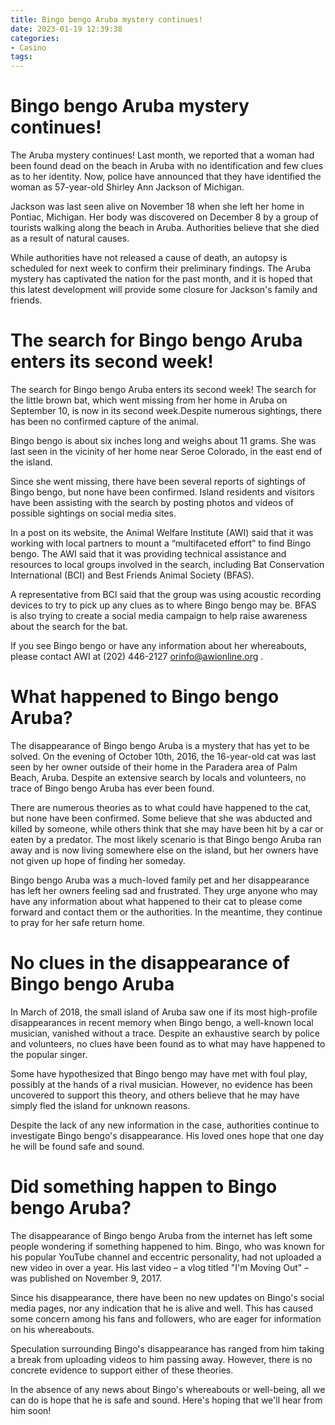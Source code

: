 ```yaml
---
title: Bingo bengo Aruba mystery continues!
date: 2023-01-19 12:39:38
categories:
- Casino
tags:
---
```



#  Bingo bengo Aruba mystery continues!

The Aruba mystery continues! Last month, we reported that a woman had been found dead on the beach in Aruba with no identification and few clues as to her identity. Now, police have announced that they have identified the woman as 57-year-old Shirley Ann Jackson of Michigan.

Jackson was last seen alive on November 18 when she left her home in Pontiac, Michigan. Her body was discovered on December 8 by a group of tourists walking along the beach in Aruba. Authorities believe that she died as a result of natural causes.

While authorities have not released a cause of death, an autopsy is scheduled for next week to confirm their preliminary findings. The Aruba mystery has captivated the nation for the past month, and it is hoped that this latest development will provide some closure for Jackson's family and friends.

#  The search for Bingo bengo Aruba enters its second week!

The search for Bingo bengo Aruba enters its second week! The search for the little brown bat, which went missing from her home in Aruba on September 10, is now in its second week.Despite numerous sightings, there has been no confirmed capture of the animal.

Bingo bengo is about six inches long and weighs about 11 grams. She was last seen in the vicinity of her home near Seroe Colorado, in the east end of the island.

Since she went missing, there have been several reports of sightings of Bingo bengo, but none have been confirmed. Island residents and visitors have been assisting with the search by posting photos and videos of possible sightings on social media sites.

In a post on its website, the Animal Welfare Institute (AWI) said that it was working with local partners to mount a “multifaceted effort” to find Bingo bengo. The AWI said that it was providing technical assistance and resources to local groups involved in the search, including Bat Conservation International (BCI) and Best Friends Animal Society (BFAS).

A representative from BCI said that the group was using acoustic recording devices to try to pick up any clues as to where Bingo bengo may be. BFAS is also trying to create a social media campaign to help raise awareness about the search for the bat.

If you see Bingo bengo or have any information about her whereabouts, please contact AWI at (202) 446-2127 orinfo@awionline.org .

#  What happened to Bingo bengo Aruba?

The disappearance of Bingo bengo Aruba is a mystery that has yet to be solved. On the evening of October 10th, 2016, the 16-year-old cat was last seen by her owner outside of their home in the Paradera area of Palm Beach, Aruba. Despite an extensive search by locals and volunteers, no trace of Bingo bengo Aruba has ever been found.

There are numerous theories as to what could have happened to the cat, but none have been confirmed. Some believe that she was abducted and killed by someone, while others think that she may have been hit by a car or eaten by a predator. The most likely scenario is that Bingo bengo Aruba ran away and is now living somewhere else on the island, but her owners have not given up hope of finding her someday.

Bingo bengo Aruba was a much-loved family pet and her disappearance has left her owners feeling sad and frustrated. They urge anyone who may have any information about what happened to their cat to please come forward and contact them or the authorities. In the meantime, they continue to pray for her safe return home.

#  No clues in the disappearance of Bingo bengo Aruba

In March of 2018, the small island of Aruba saw one if its most high-profile disappearances in recent memory when Bingo bengo, a well-known local musician, vanished without a trace. Despite an exhaustive search by police and volunteers, no clues have been found as to what may have happened to the popular singer.

Some have hypothesized that Bingo bengo may have met with foul play, possibly at the hands of a rival musician. However, no evidence has been uncovered to support this theory, and others believe that he may have simply fled the island for unknown reasons.

Despite the lack of any new information in the case, authorities continue to investigate Bingo bengo's disappearance. His loved ones hope that one day he will be found safe and sound.

#  Did something happen to Bingo bengo Aruba?

The disappearance of Bingo bengo Aruba from the internet has left some people wondering if something happened to him. Bingo, who was known for his popular YouTube channel and eccentric personality, had not uploaded a new video in over a year. His last video – a vlog titled "I'm Moving Out" – was published on November 9, 2017.

Since his disappearance, there have been no new updates on Bingo's social media pages, nor any indication that he is alive and well. This has caused some concern among his fans and followers, who are eager for information on his whereabouts.

Speculation surrounding Bingo's disappearance has ranged from him taking a break from uploading videos to him passing away. However, there is no concrete evidence to support either of these theories.

In the absence of any news about Bingo's whereabouts or well-being, all we can do is hope that he is safe and sound. Here's hoping that we'll hear from him soon!